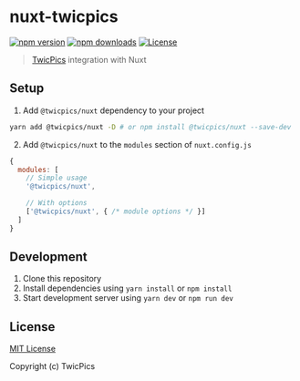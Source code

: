 # nuxt-twicpics

[![npm version][npm-version-src]][npm-version-href]
[![npm downloads][npm-downloads-src]][npm-downloads-href]
[![License][license-src]][license-href]

> [TwicPics](https://www.twicpics.com) integration with Nuxt

## Setup

1. Add `@twicpics/nuxt` dependency to your project

```bash
yarn add @twicpics/nuxt -D # or npm install @twicpics/nuxt --save-dev
```

2. Add `@twicpics/nuxt` to the `modules` section of `nuxt.config.js`

```js
{
  modules: [
    // Simple usage
    '@twicpics/nuxt',

    // With options
    ['@twicpics/nuxt', { /* module options */ }]
  ]
}
```

## Development

1. Clone this repository
2. Install dependencies using `yarn install` or `npm install`
3. Start development server using `yarn dev` or `npm run dev`

## License

[MIT License](./LICENSE)

Copyright (c) TwicPics

<!-- Badges -->
[npm-version-src]: https://img.shields.io/npm/v/@twicpics/nuxt/latest.svg
[npm-version-href]: https://npmjs.com/package/@twicpics/nuxt

[npm-downloads-src]: https://img.shields.io/npm/dt/@twicpics/nuxt.svg
[npm-downloads-href]: https://npmjs.com/package/@twicpics/nuxt

[license-src]: https://img.shields.io/npm/l/@twicpics/nuxt.svg
[license-href]: https://npmjs.com/package/@twicpics/nuxt
